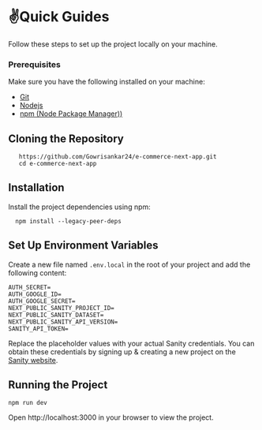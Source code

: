 # ✌️Quick Guides

Follow these steps to set up the project locally on your machine.

### Prerequisites

Make sure you have the following installed on your machine:

<ul>
  <li key=1>
    <a href='https://git-scm.com/'>
       Git
    </a>
  </li>
  <li key=2>
    <a href='https://nodejs.org/en'>
       Nodejs
    </a>
  </li>
  <li key=3>
    <a href='https://www.npmjs.com/'>
       npm (Node Package Manager))
    </a>
    </li>
</ul>

## Cloning the Repository

```
   https://github.com/Gowrisankar24/e-commerce-next-app.git
   cd e-commerce-next-app
```

## Installation

Install the project dependencies using npm:
```
  npm install --legacy-peer-deps
```

## Set Up Environment Variables
Create a new file named <code>.env.local</code> in the root of your project and add the following content:
```
AUTH_SECRET=
AUTH_GOOGLE_ID=
AUTH_GOOGLE_SECRET=
NEXT_PUBLIC_SANITY_PROJECT_ID=
NEXT_PUBLIC_SANITY_DATASET=
NEXT_PUBLIC_SANITY_API_VERSION=
SANITY_API_TOKEN=
```
Replace the placeholder values with your actual Sanity credentials. You can obtain these credentials by signing up & creating a new project on the <a href='https://www.sanity.io/'>Sanity website</a>.

## Running the Project

```
npm run dev
```

Open http://localhost:3000 in your browser to view the project.
